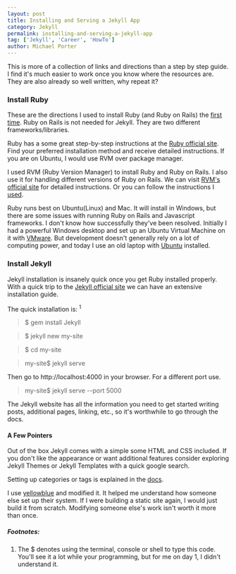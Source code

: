 ```yaml
---
layout: post
title: Installing and Serving a Jekyll App
category: Jekyll
permalink: installing-and-serving-a-jekyll-app
tag: ['Jekyll', 'Career', 'HowTo']
author: Michael Porter
---
```


This is more of a collection of links and directions than a step by step guide. I find it's much easier to work once you know where the resources are. They are also already so well written, why repeat it?

<!-- more -->

### Install Ruby

These are the directions I used to install Ruby (and Ruby on Rails) the [first time](https://www.google.com/url?sa=t&rct=j&q=&esrc=s&source=web&cd=1&cad=rja&uact=8&ved=0ahUKEwi2y4a_1-7VAhUHrFQKHfrLARQQFggmMAA&url=http%3A%2F%2Frailsapps.github.io%2Finstallrubyonrails-ubuntu.html&usg=AFQjCNHKle1jf5eCRlbmR1OQ7wIp0jIj_Q). Ruby on Rails is not needed for Jekyll. They are two different frameworks/libraries.

Ruby has a some great step-by-step instructions at the [Ruby official site](https://www.ruby-lang.org/en/documentation/installation/). Find your preferred installation method and receive detailed instructions. If you are on Ubuntu, I would use RVM over package manager.

I used RVM (Ruby Version Manager) to install Ruby and Ruby on Rails. I also use it for handling different versions of Ruby on Rails. We can visit [RVM's official site](https://rvm.io/rvm/install) for detailed instructions. Or you can follow the instructions I [used](https://www.google.com/url?sa=t&rct=j&q=&esrc=s&source=web&cd=1&cad=rja&uact=8&ved=0ahUKEwi2y4a_1-7VAhUHrFQKHfrLARQQFggmMAA&url=http%3A%2F%2Frailsapps.github.io%2Finstallrubyonrails-ubuntu.html&usg=AFQjCNHKle1jf5eCRlbmR1OQ7wIp0jIj_Q).

Ruby runs best on Ubuntu(Linux) and Mac. It will install in Windows, but there are some issues with running Ruby on Rails and Javascript frameworks. I don't know how successfully they've been resolved. Initially I had a powerful Windows desktop and set up an Ubuntu Virtual Machine on it with [VMware](https://my.vmware.com/en/web/vmware/free#desktop_end_user_computing/vmware_workstation_player/12_0). But development doesn't generally rely on a lot of computing power, and today I use an old laptop with [Ubuntu](https://tutorials.ubuntu.com/tutorial/tutorial-install-ubuntu-desktop#0) installed.

### Install Jekyll

Jekyll installation is insanely quick once you get Ruby installed properly. With a quick trip to the [Jekyll official site](https://jekyllrb.com/docs/installation/) we can have an extensive installation guide.

The quick installation is: <sup>1<sup>

>$ gem install Jekyll

>$ jekyll new my-site

>$ cd my-site

>my-site$ jekyll serve


Then go to http://localhost:4000 in your browser. For a different port use.

>my-site$ jekyll serve --port 5000

The Jekyll website has all the information you need to get started writing posts, additional pages, linking, etc., so it's worthwhile to go through the docs.

#### A Few Pointers

Out of the box Jekyll comes with a simple some HTML and CSS included. If you don't like the appearance or want additional features consider exploring Jekyll Themes or Jekyll Templates with a quick google search.

Setting up categories or tags is explained in the [docs](https://jekyllrb.com/docs/collections/).

I use [yellowblue](https://github.com/chalatz/yellowblue) and modified it. It helped me understand how someone else set up their system. If I were building a static site again, I would just build it from scratch. Modifying someone else's work isn't worth it more than once.

##### Footnotes:

1. The $ denotes using the terminal, console or shell to type this code. You'll see it a lot while your programming, but for me on day 1, I didn't understand it.
